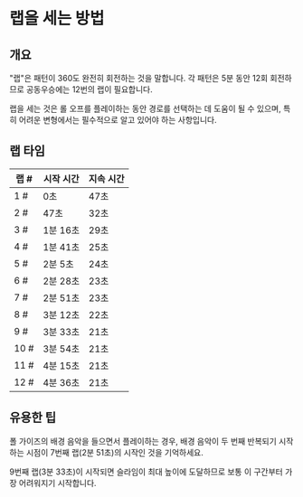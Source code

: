 # 랩을 세는 방법

## 개요

"랩"은 패턴이 360도 완전히 회전하는 것을 말합니다. 각 패턴은 5분 동안 12회 회전하므로 공동우승에는 12번의 랩이 필요합니다.

랩을 세는 것은 롤 오프를 플레이하는 동안 경로를 선택하는 데 도움이 될 수 있으며, 특히 어려운 변형에서는 필수적으로 알고 있어야 하는 사항입니다.

## 랩 타임

|  랩 # |  시작 시간  | 지속 시간 |
| ----- | ---------- | -------- |
| 1 #   | 0초        | 47초     |
| 2 #   | 47초       | 32초     |
| 3 #   | 1분 16초   | 29초     |
| 4 #   | 1분 41초   | 25초     |
| 5 #   | 2분 5초    | 24초     |
| 6 #   | 2분 28초   | 23초     |
| 7 #   | 2분 51초   | 23초     |
| 8 #   | 3분 12초   | 22초     |
| 9 #   | 3분 33초   | 21초     |
| 10 #  | 3분 54초   | 21초     |
| 11 #  | 4분 15초   | 21초     |
| 12 #  | 4분 36초   | 21초     |

## 유용한 팁

폴 가이즈의 배경 음악을 들으면서 플레이하는 경우, 배경 음악이 두 번째 반복되기 시작하는 시점이 7번째 랩(2분 51초)의 시작인 것을 기억하세요.

9번째 랩(3분 33초)이 시작되면 슬라임이 최대 높이에 도달하므로 보통 이 구간부터 가장 어려워지기 시작합니다.
